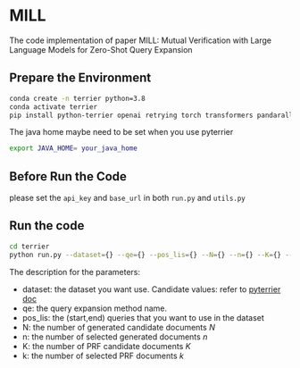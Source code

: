 # MILL
The code implementation of paper MILL: Mutual Verification with Large Language Models for Zero-Shot Query Expansion

## Prepare the Environment

```bash
conda create -n terrier python=3.8
conda activate terrier
pip install python-terrier openai retrying torch transformers pandarallel
```

The java home maybe need to be set when you use pyterrier

```bash
export JAVA_HOME= your_java_home
```

## Before Run the Code

please set the `api_key` and `base_url` in both `run.py` and `utils.py`

## Run the code

```bash
cd terrier
python run.py --dataset={} --qe={} --pos_lis={} --N={} --n={} --K={} --k={}
```

The description for the parameters:

* dataset: the dataset you want use. Candidate values: refer to [pyterrier doc](https://pyterrier.readthedocs.io/en/latest/datasets.html)
* qe: the query expansion method name.
* pos_lis: the (start,end) queries that you want to use in the dataset
* N: the number of generated candidate documents $N$
* n: the number of selected generated documents $n$
* K: the number of PRF candidate documents $K$
* k: the number of selected PRF documents $k$
